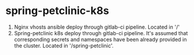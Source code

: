 # spring-petclinic-k8s

1. Nginx vhosts ansible deploy through gitlab-ci pipeline. Located in '/'
2. Spring-petclinic k8s deploy through gitlab-ci pipeline. It's assumed that corresponding secrets and namespaces have been already provided in the cluster. Located in '/spring-petclinic'.
